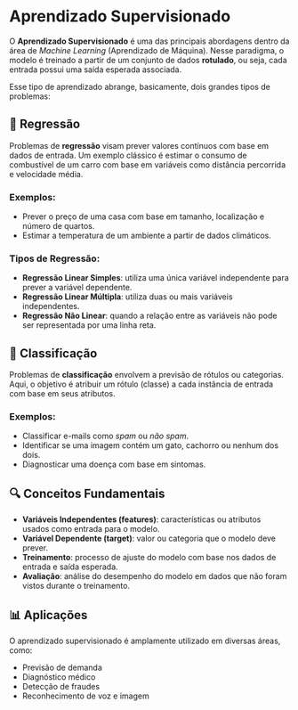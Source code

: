 # Aprendizado Supervisionado

O **Aprendizado Supervisionado** é uma das principais abordagens dentro da área de *Machine Learning* (Aprendizado de Máquina). Nesse paradigma, o modelo é treinado a partir de um conjunto de dados **rotulado**, ou seja, cada entrada possui uma saída esperada associada.

Esse tipo de aprendizado abrange, basicamente, dois grandes tipos de problemas:

## 🔢 Regressão

Problemas de **regressão** visam prever valores contínuos com base em dados de entrada. Um exemplo clássico é estimar o consumo de combustível de um carro com base em variáveis como distância percorrida e velocidade média.

### Exemplos:

* Prever o preço de uma casa com base em tamanho, localização e número de quartos.
* Estimar a temperatura de um ambiente a partir de dados climáticos.

### Tipos de Regressão:

* **Regressão Linear Simples**: utiliza uma única variável independente para prever a variável dependente.
* **Regressão Linear Múltipla**: utiliza duas ou mais variáveis independentes.
* **Regressão Não Linear**: quando a relação entre as variáveis não pode ser representada por uma linha reta.

## 🧠 Classificação

Problemas de **classificação** envolvem a previsão de rótulos ou categorias. Aqui, o objetivo é atribuir um rótulo (classe) a cada instância de entrada com base em seus atributos.

### Exemplos:

* Classificar e-mails como *spam* ou *não spam*.
* Identificar se uma imagem contém um gato, cachorro ou nenhum dos dois.
* Diagnosticar uma doença com base em sintomas.

## 🔍 Conceitos Fundamentais

* **Variáveis Independentes (features)**: características ou atributos usados como entrada para o modelo.
* **Variável Dependente (target)**: valor ou categoria que o modelo deve prever.
* **Treinamento**: processo de ajuste do modelo com base nos dados de entrada e saída esperada.
* **Avaliação**: análise do desempenho do modelo em dados que não foram vistos durante o treinamento.

## 📊 Aplicações

O aprendizado supervisionado é amplamente utilizado em diversas áreas, como:

* Previsão de demanda
* Diagnóstico médico
* Detecção de fraudes
* Reconhecimento de voz e imagem